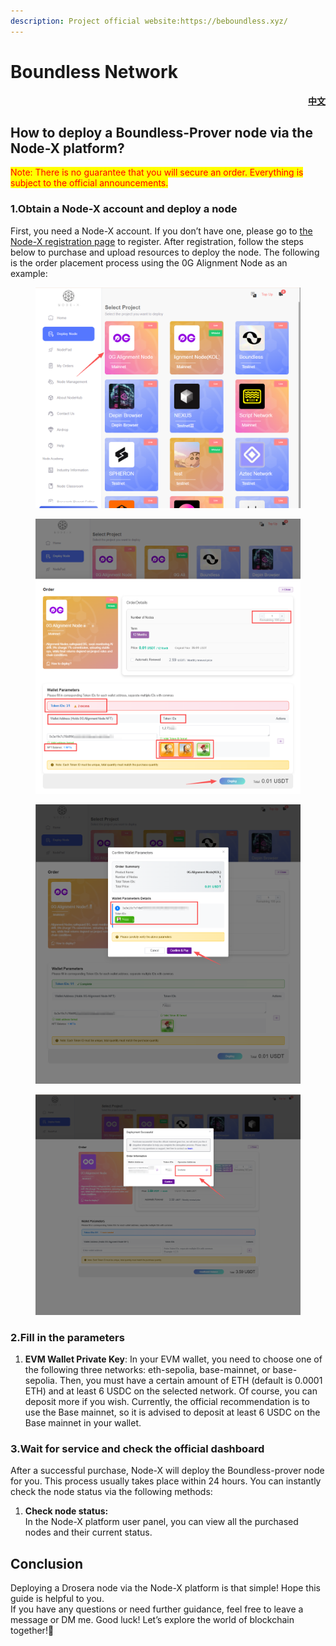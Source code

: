 ```yaml
---
description: Project official website:https://beboundless.xyz/
---
```


# Boundless Network

<p align="right"> <a href="https://docs.node-x.xyz/chan-pin-shou-ce/yi-jian-bu-shu/boundless-network"><strong>中文</strong></a></p>

## How to deploy a Boundless-Prover node via the Node-X platform?

<mark style="color:red;">Note: There is no guarantee that you will secure an order. Everything is subject to the official announcements.</mark>

### 1.Obtain a Node-X account and deploy a node

First, you need a Node-X account. If you don’t have one, please go to [the Node-X registration page](https://node-x.xyz/) to register. After registration, follow the steps below to purchase and upload resources to deploy the node. The following is the order placement process using the 0G Alignment Node as an example:

<figure><img src="../../.gitbook/assets/E1.png" alt="" width="563"><figcaption></figcaption></figure>

<figure><img src="../../.gitbook/assets/E2 (2).png" alt="" width="563"><figcaption></figcaption></figure>

<figure><img src="../../.gitbook/assets/E3 (2).png" alt="" width="563"><figcaption></figcaption></figure>

<figure><img src="../../.gitbook/assets/E4 (1).png" alt="" width="563"><figcaption></figcaption></figure>

### 2.Fill in the parameters

1. **EVM Wallet Private Key**: In your EVM wallet, you need to choose one of the following three networks: eth-sepolia, base-mainnet, or base-sepolia. Then, you must have a certain amount of ETH (default is 0.0001 ETH) and at least 6 USDC on the selected network. Of course, you can deposit more if you wish. Currently, the official recommendation is to use the Base mainnet, so it is advised to deposit at least 6 USDC on the Base mainnet in your wallet.

### 3.Wait for service and check the official dashboard

After a successful purchase, Node-X will deploy the Boundless-prover node for you. This process usually takes place within 24 hours. You can instantly check the node status via the following methods:

1. **Check node status:**\
   In the Node-X platform user panel, you can view all the purchased nodes and their current status.

## **Conclusion**

Deploying a Drosera node via the Node-X platform is that simple! Hope this guide is helpful to you.\
If you have any questions or need further guidance, feel free to leave a message or DM me. Good luck! Let’s explore the world of blockchain together!🚀

